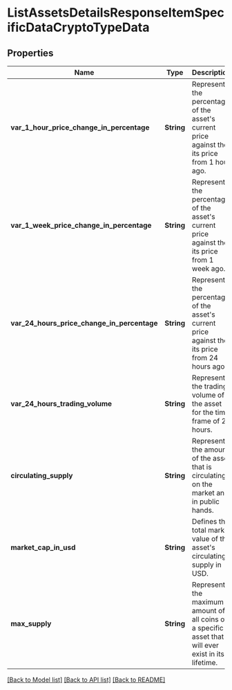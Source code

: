 # ListAssetsDetailsResponseItemSpecificDataCryptoTypeData

## Properties

Name | Type | Description | Notes
------------ | ------------- | ------------- | -------------
**var_1_hour_price_change_in_percentage** | **String** | Represents the percentage of the asset's current price against the its price from 1 hour ago. | 
**var_1_week_price_change_in_percentage** | **String** | Represents the percentage of the asset's current price against the its price from 1 week ago. | 
**var_24_hours_price_change_in_percentage** | **String** | Represents the percentage of the asset's current price against the its price from 24 hours ago. | 
**var_24_hours_trading_volume** | **String** | Represents the trading volume of the asset for the time frame of 24 hours. | 
**circulating_supply** | **String** | Represents the amount of the asset that is circulating on the market and in public hands. | 
**market_cap_in_usd** | **String** | Defines the total market value of the asset's circulating supply in USD. | 
**max_supply** | **String** | Represents the maximum amount of all coins of a specific asset that will ever exist in its lifetime. | 

[[Back to Model list]](../README.md#documentation-for-models) [[Back to API list]](../README.md#documentation-for-api-endpoints) [[Back to README]](../README.md)



